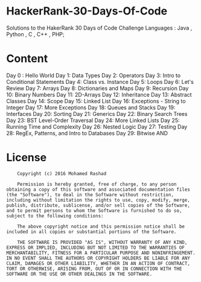 # HackerRank-30-Days-Of-Code
Solutions to the HakerRank 30 Days of Code Challenge
Languages : Java , Python , C , C++ , PHP;

# Content

Day 0 : Hello World 
Day 1: Data Types 
Day 2: Operators 
Day 3: Intro to Conditional Statements
Day 4: Class vs. Instance
Day 5: Loops
Day 6: Let's Review
Day 7: Arrays
Day 8: Dictionaries and Maps
Day 9: Recursion
Day 10: Binary Numbers
Day 11: 2D-Arrays
Day 12: Inheritance
Day 13: Abstract Classes
Day 14: Scope
Day 15: Linked List
Day 16: Exceptions - String to Integer
Day 17: More Exceptions
Day 18: Queues and Stacks
Day 19: Interfaces
Day 20: Sorting
Day 21: Generics
Day 22: Binary Search Trees
Day 23: BST Level-Order Traversal
Day 24: More Linked Lists
Day 25: Running Time and Complexity
Day 26: Nested Logic
Day 27: Testing
Day 28: RegEx, Patterns, and Intro to Databases
Day 29: Bitwise AND

# License

        Copyright (c) 2016 Mohamed Rashad

        Permission is hereby granted, free of charge, to any person obtaining a copy of this software and associated documentation files (the "Software"), to deal in the Software without restriction, including without limitation the rights to use, copy, modify, merge, publish, distribute, sublicense, and/or sell copies of the Software, and to permit persons to whom the Software is furnished to do so, subject to the following conditions:

        The above copyright notice and this permission notice shall be included in all copies or substantial portions of the Software.

        THE SOFTWARE IS PROVIDED "AS IS", WITHOUT WARRANTY OF ANY KIND, EXPRESS OR IMPLIED, INCLUDING BUT NOT LIMITED TO THE WARRANTIES OF MERCHANTABILITY, FITNESS FOR A PARTICULAR PURPOSE AND NONINFRINGEMENT. IN NO EVENT SHALL THE AUTHORS OR COPYRIGHT HOLDERS BE LIABLE FOR ANY CLAIM, DAMAGES OR OTHER LIABILITY, WHETHER IN AN ACTION OF CONTRACT, TORT OR OTHERWISE, ARISING FROM, OUT OF OR IN CONNECTION WITH THE SOFTWARE OR THE USE OR OTHER DEALINGS IN THE SOFTWARE.

